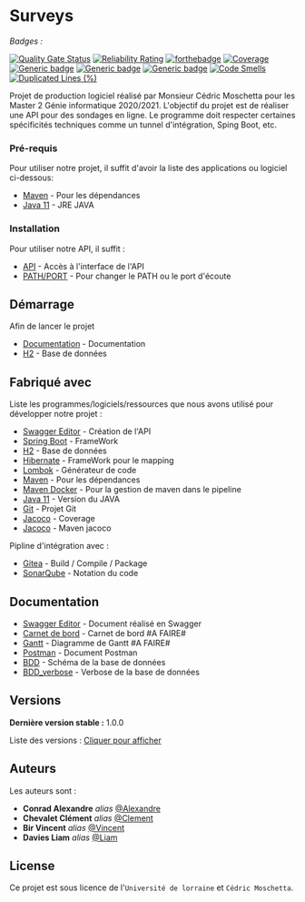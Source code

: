 # Surveys

_Badges :_

[![Quality Gate Status](https://sonarqube.cedricmtta.com/api/project_badges/measure?project=io.swagger%3Aswagger-spring&metric=alert_status)](https://sonarqube.cedricmtta.com/dashboard?id=io.swagger%3Aswagger-spring)
[![Reliability Rating](https://sonarqube.cedricmtta.com/api/project_badges/measure?project=io.swagger%3Aswagger-spring&metric=reliability_rating)](https://sonarqube.cedricmtta.com/dashboard?id=io.swagger%3Aswagger-spring)
[![forthebadge](https://gitlab.cedricmtta.com/Alexandre/surveys/badges/master/pipeline.svg)](https://gitlab.cedricmtta.com/Alexandre/surveys/-/commits/master)
[![Coverage](https://sonarqube.cedricmtta.com/api/project_badges/measure?project=io.swagger%3Aswagger-spring&metric=coverage)](https://sonarqube.cedricmtta.com/dashboard?id=io.swagger%3Aswagger-spring)
[![Generic badge](https://img.shields.io/badge/Chat-Slack-<COLOR>.svg)](https://app.slack.com/client/T019TJG5J7P/C01A5KA2F0T/thread/C019FUK2RQF-1600883746.002500)
[![Generic badge](https://img.shields.io/badge/Contributeurs-4-red.svg)](https://gitlab.cedricmtta.com/Alexandre/surveys/-/graphs/master)
[![Generic badge](https://img.shields.io/badge/Le%20meilleur%20projet%20%3f-Oui%20,%20%C3%A9videmment-yellow.svg)](https://gitlab.cedricmtta.com/help/user/project/badges)
[![Code Smells](https://sonarqube.cedricmtta.com/api/project_badges/measure?project=io.swagger%3Aswagger-spring&metric=code_smells)](https://sonarqube.cedricmtta.com/dashboard?id=io.swagger%3Aswagger-spring)
[![Duplicated Lines (%)](https://sonarqube.cedricmtta.com/api/project_badges/measure?project=io.swagger%3Aswagger-spring&metric=duplicated_lines_density)](https://sonarqube.cedricmtta.com/dashboard?id=io.swagger%3Aswagger-spring)

Projet de production logiciel réalisé par Monsieur Cédric Moschetta pour les Master 2 Génie informatique 2020/2021.
L'objectif du projet est de réaliser une API pour des sondages en ligne.
Le programme doit respecter certaines spécificités techniques comme un tunnel d'intégration, Sping Boot, etc.


### Pré-requis

Pour utiliser notre projet, il suffit d'avoir la liste des applications ou logiciel ci-dessous:

- [Maven](https://maven.apache.org/) - Pour les dépendances
- [Java 11](https://www.oracle.com/java/technologies/javase-jdk11-downloads.html) - JRE JAVA


### Installation

Pour utiliser notre API, il suffit :

* [API](http://localhost:8080/Alex57x/Projet/1.0.0/swagger-ui.html) - Accès à l'interface de l'API
* [PATH/PORT](https://gitlab.cedricmtta.com/Alexandre/surveys/-/blob/master/src/main/resources/application.properties) - Pour changer le PATH ou le port d'écoute


## Démarrage

Afin de lancer le projet

* [Documentation](http://localhost:8080/Alex57x/Projet/1.0.0/swagger-ui.html) - Documentation
* [H2](http://localhost:8080/Alex57x/Projet/1.0.0/h2-console) - Base de données

## Fabriqué avec

Liste les programmes/logiciels/ressources que nous avons utilisé pour développer notre projet :

* [Swagger Editor](https://editor.swagger.io/) - Création de l'API
* [Spring Boot](https://spring.io/projects/spring-boot) - FrameWork
* [H2](https://www.h2database.com/html/main.html) - Base de données
* [Hibernate](https://hibernate.org/) - FrameWork pour le mapping
* [Lombok](https://projectlombok.org/) - Générateur de code
* [Maven](https://maven.apache.org/) - Pour les dépendances
* [Maven Docker](https://registry.hub.docker.com/_/maven) - Pour la gestion de maven dans le pipeline
* [Java 11](https://www.oracle.com/java/technologies/javase-jdk11-downloads.html) - Version du JAVA
* [Git](https://gitlab.cedricmtta.com/Alexandre/surveys) - Projet Git
* [Jacoco](https://www.jacoco.org/jacoco/trunk/doc/) - Coverage
* [Jacoco](https://www.codeflow.site/fr/article/maven__maven-jacoco-code-coverage-example) - Maven jacoco

Pipline d'intégration avec :

* [Gitea](https://gitlab.cedricmtta.com/Alexandre/surveys/-/pipelines) - Build / Compile / Package
* [SonarQube](https://sonarqube.cedricmtta.com/dashboard?id=io.swagger%3Aswagger-spring) - Notation du code

## Documentation

* [Swagger Editor](https://gitlab.cedricmtta.com/Alexandre/surveys/-/blob/alexandre_conrad/docs/swagger.txt) - Document réalisé en Swagger
* [Carnet de bord](https://gitlab.cedricmtta.com/Alexandre/surveys/) - Carnet de bord  #A FAIRE#
* [Gantt](https://gitlab.cedricmtta.com/Alexandre/surveys/) - Diagramme de Gantt  #A FAIRE#
* [Postman](https://gitlab.cedricmtta.com/Alexandre/surveys/-/blob/master/docs/Projet%20M2%20GI.postman_collection.json) - Document Postman
* [BDD](https://gitlab.cedricmtta.com/Alexandre/surveys/-/blob/master/docs/Sondages.svg) - Schéma de la base de données 
* [BDD_verbose](https://gitlab.cedricmtta.com/Alexandre/surveys/-/blob/master/docs/verbose.md) - Verbose de la base de données

## Versions

**Dernière version stable :** 1.0.0

Liste des versions : [Cliquer pour afficher](https://gitlab.cedricmtta.com/Alexandre/surveys/-/tags)


## Auteurs
Les auteurs sont : 
* **Conrad Alexandre** _alias_ [@Alexandre](https://gitlab.cedricmtta.com/Alexandre)
* **Chevalet Clément** _alias_ [@Clement](https://gitlab.cedricmtta.com/Clement)
* **Bir Vincent** _alias_ [@Vincent](https://gitlab.cedricmtta.com/Vincent)
* **Davies Liam** _alias_ [@Liam](https://gitlab.cedricmtta.com/Liam)

## License

Ce projet est sous licence de l'`Université de lorraine` et `Cédric Moschetta`.
